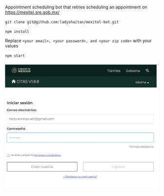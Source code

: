 Appointment scheduling bot that retries scheduling an appointment on https://mexitel.sre.gob.mx/

`git clone git@github.com:ladyshaitan/mexitel-bot.git`

`npm install`

Replace `<your email>, <your password>, and <your zip code>` with your values

`npm start`

<img src="mexitel-bot-demo.gif">